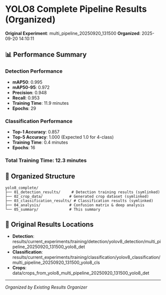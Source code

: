# YOLO8 Complete Pipeline Results (Organized)

**Original Experiment**: multi_pipeline_20250920_131500
**Organized**: 2025-09-20 14:10:11

## 📊 Performance Summary

### Detection Performance
- **mAP50**: 0.995
- **mAP50-95**: 0.972
- **Precision**: 0.948
- **Recall**: 0.953
- **Training Time**: 11.9 minutes
- **Epochs**: 29

### Classification Performance
- **Top-1 Accuracy**: 0.857
- **Top-5 Accuracy**: 1.000 (Expected 1.0 for 4-class)
- **Training Time**: 0.4 minutes
- **Epochs**: 16

### Total Training Time: 12.3 minutes

## 📁 Organized Structure
```
yolo8_complete/
├── 01_detection_results/     # Detection training results (symlinked)
├── 02_crop_data/            # Generated crop dataset (symlinked)
├── 03_classification_results/ # Classification results (symlinked)
├── 04_analysis/             # Confusion matrix & deep analysis
└── 05_summary/              # This summary
```

## 🔗 Original Results Locations
- **Detection**: results/current_experiments/training/detection/yolov8_detection/multi_pipeline_20250920_131500_yolo8_det
- **Classification**: results/current_experiments/training/classification/yolov8_classification/multi_pipeline_20250920_131500_yolo8_cls
- **Crops**: data/crops_from_yolo8_multi_pipeline_20250920_131500_yolo8_det

---
*Organized by Existing Results Organizer*
